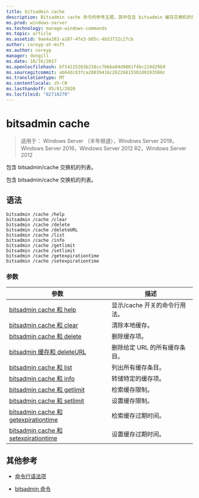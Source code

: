 ```yaml
---
title: bitsadmin cache
description: Bitsadmin cache 命令的参考主题，其中包含 bitsadmin 缓存交换机的列表。
ms.prod: windows-server
ms.technology: manage-windows-commands
ms.topic: article
ms.assetid: 9ae4a283-a187-4fe3-b05c-4b53732c27cb
author: coreyp-at-msft
ms.author: coreyp
manager: dongill
ms.date: 10/16/2017
ms.openlocfilehash: bf54225263b238cc7b6ba04d9881f4bc224d29b9
ms.sourcegitcommit: ab64dc83fca28039416c26226815502d0193500c
ms.translationtype: MT
ms.contentlocale: zh-CN
ms.lasthandoff: 05/01/2020
ms.locfileid: "82718270"
---
```

# <a name="bitsadmin-cache"></a>bitsadmin cache

> 适用于： Windows Server （半年频道），Windows Server 2019，Windows Server 2016，Windows Server 2012 R2，Windows Server 2012

包含 bitsadmin/cache 交换机的列表。

包含 bitsadmin/cache 交换机的列表。

## <a name="syntax"></a>语法

```
bitsadmin /cache /help
bitsadmin /cache /clear
bitsadmin /cache /delete
bitsadmin /cache /deleteURL
bitsadmin /cache /list
bitsadmin /cache /info
bitsadmin /cache /getlimit
bitsadmin /cache /setlimit
bitsadmin /cache /getexpirationtime
bitsadmin /cache /setexpirationtime
```

### <a name="parameters"></a>参数

| 参数 | 描述 |
| -------------- | -------------- |
| [bitsadmin cache 和 help](bitsadmin-cache-and-help.md) | 显示/cache 开关的命令行用法。 |
| [bitsadmin cache 和 clear](bitsadmin-cache-clear.md) | 清除本地缓存。 |
| [bitsadmin cache 和 delete](bitsadmin-cache-and-delete.md) | 删除缓存项。 |
| [bitsadmin 缓存和 deleteURL](bitsadmin-cache-and-deleteurl.md) | 删除给定 URL 的所有缓存条目。 |
| [bitsadmin cache 和 list](bitsadmin-cache-and-list.md) | 列出所有缓存条目。 |
| [bitsadmin cache 和 info](bitsadmin-cache-and-info.md) | 转储特定的缓存项。 |
| [bitsadmin cache 和 getlimit](bitsadmin-cache-and-getlimit.md) | 检索缓存限制。 |
| [bitsadmin cache 和 setlimit](bitsadmin-cache-and-setlimit.md) | 设置缓存限制。 |
| [bitsadmin cache 和 getexpirationtime](bitsadmin-cache-and-getexpirationtime.md) | 检索缓存过期时间。 |
| [bitsadmin cache 和 setexpirationtime](bitsadmin-cache-and-setexpirationtime.md) | 设置缓存过期时间。 |

## <a name="additional-references"></a>其他参考

- [命令行语法项](command-line-syntax-key.md)

- [bitsadmin 命令](bitsadmin.md)
